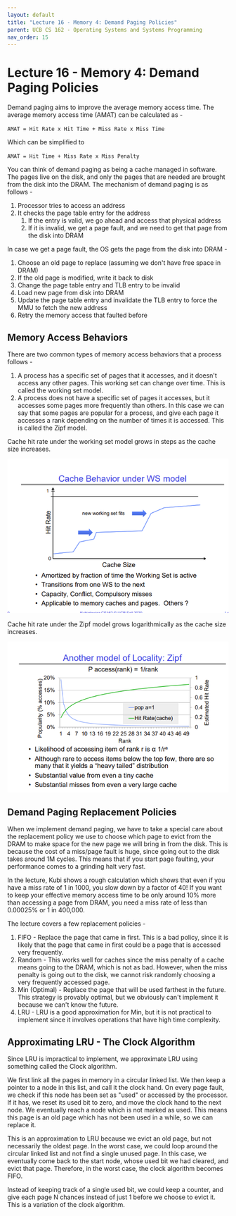 ```yaml
---
layout: default
title: "Lecture 16 - Memory 4: Demand Paging Policies"
parent: UCB CS 162 - Operating Systems and Systems Programming
nav_order: 15
---
```


# Lecture 16 - Memory 4: Demand Paging Policies

Demand paging aims to improve the average memory access time. The average memory access time (AMAT) can be calculated as -

`AMAT = Hit Rate x Hit Time + Miss Rate x Miss Time`

Which can be simplified to 

`AMAT = Hit Time + Miss Rate x Miss Penalty`

You can think of demand paging as being a cache managed in software. The pages live on the disk, and only the pages that are needed are brought from the disk into the DRAM. The mechanism of demand paging is as follows -

1. Processor tries to access an address
2. It checks the page table entry for the address
   1. If the entry is valid, we go ahead and access that physical address
   2. If it is invalid, we get a page fault, and we need to get that page from the disk into DRAM

In case we get a page fault, the OS gets the page from the disk into DRAM -

1. Choose an old page to replace (assuming we don't have free space in DRAM)
2. If the old page is modified, write it back to disk
3. Change the page table entry and TLB entry to be invalid
4. Load new page from disk into DRAM
5. Update the page table entry and invalidate the TLB entry to force the MMU to fetch the new address
6. Retry the memory access that faulted before

## Memory Access Behaviors
There are two common types of memory access behaviors that a process follows - 

1. A process has a specific set of pages that it accesses, and it doesn't access any other pages. This working set can change over time. This is called the working set model.
2. A process does not have a specific set of pages it accesses, but it accesses some pages more frequently than others. In this case we can say that some pages are popular for a process, and give each page it accesses a rank depending on the number of times it is accessed. This is called the Zipf model.

Cache hit rate under the working set model grows in steps as the cache size increases.

![Cache behavior under the working set model](./media/lec16-1.png)

Cache hit rate under the Zipf model grows logarithmically as the cache size increases.

![Cache behavior under the Zipf model](./media/lec16-2.png)

## Demand Paging Replacement Policies
When we implement demand paging, we have to take a special care about the replacement policy we use to choose which page to evict from the DRAM to make space for the new page we will bring in from the disk. This is because the cost of a miss/page fault is huge, since going out to the disk takes around 1M cycles. This means that if you start page faulting, your performance comes to a grinding halt very fast.

In the lecture, Kubi shows a rough calculation which shows that even if you have a miss rate of 1 in 1000, you slow down by a factor of 40! If you want to keep your effective memory access time to be only around 10% more than accessing a page from DRAM, you need a miss rate of less than 0.00025% or 1 in 400,000.

The lecture covers a few replacement policies -

1. FIFO - Replace the page that came in first. This is a bad policy, since it is likely that the page that came in first could be a page that is accessed very frequently.
2. Random - This works well for caches since the miss penalty of a cache means going to the DRAM, which is not as bad. However, when the miss penalty is going out to the disk, we cannot risk randomly choosing a very frequently accessed page.
3. Min (Optimal) - Replace the page that will be used farthest in the future. This strategy is provably optimal, but we obviously can't implement it because we can't know the future.
4. LRU - LRU is a good approximation for Min, but it is not practical to implement since it involves operations that have high time complexity.

## Approximating LRU - The Clock Algorithm
Since LRU is impractical to implement, we approximate LRU using something called the Clock algorithm.

We first link all the pages in memory in a circular linked list. We then keep a pointer to a node in this list, and call it the clock hand. On every page fault, we check if this node has been set as "used" or accessed by the processor. If it has, we reset its used bit to zero, and move the clock hand to the next node. We eventually reach a node which is not marked as used. This means this page is an old page which has not been used in a while, so we can replace it.

This is an approximation to LRU because we evict an old page, but not necessarily the oldest page. In the worst case, we could loop around the circular linked list and not find a single unused page. In this case, we eventually come back to the start node, whose used bit we had cleared, and evict that page. Therefore, in the worst case, the clock algorithm becomes FIFO.

Instead of keeping track of a single used bit, we could keep a counter, and give each page N chances instead of just 1 before we choose to evict it. This is a variation of the clock algorithm.
